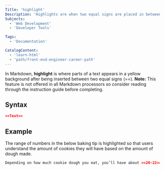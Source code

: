 ```yaml
---
Title: 'highlight'
Description: 'Highlights are when two equal signs are placed in between a piece(s) of text, resulting a yellow background encompassing said text.'
Subjects:
  - 'Web Development'
  - 'Developer Tools'

Tags:
  - 'Documentation'

CatalogContent:
  - 'learn-html'
  - 'path/front-end-engineer-career-path'
---
```


In Markdown, **highlight** is where parts of a text appears in a yellow background after being inserted between two equal signs (==).
**Note:** This feature is not offered in all Markdown processors so consider reading through the instruction guide before completing.

## Syntax

```md
==Text==
```

## Example

The range of numbers in the below baking tip is highlighted so that users understand the amount of cookies they will have based on the amount of dough made.

```md
Depending on how much cookie dough you eat, you’ll have about ==20-22== cookies from this recipe!
```
